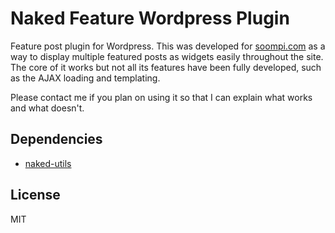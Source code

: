 # Naked Feature Wordpress Plugin

Feature post plugin for Wordpress. This was developed for [soompi.com](www.soompi.com) as a way to display multiple featured posts as widgets easily throughout the site. The core of it works but not all its features have been fully developed, such as the AJAX loading and templating.

Please contact me if you plan on using it so that I can explain what works and what doesn't.

## Dependencies
- [naked-utils](https://github.com/dremonkey/wp-naked-utils)

## License
MIT